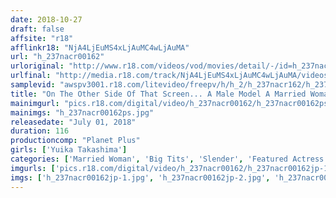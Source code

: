 ```yaml
---
date: 2018-10-27
draft: false
affsite: "r18"
afflinkr18: "NjA4LjEuMS4xLjAuMC4wLjAuMA"
url: "h_237nacr00162"
urloriginal: "http://www.r18.com/videos/vod/movies/detail/-/id=h_237nacr00162"
urlfinal: "http://media.r18.com/track/NjA4LjEuMS4xLjAuMC4wLjAuMA/videos/vod/movies/detail/-/id=h_237nacr00162"
samplevid: "awspv3001.r18.com/litevideo/freepv/h/h_2/h_237nacr162/h_237nacr162_dmb_w.mp4"
title: "On The Other Side Of That Screen... A Male Model A Married Woman Nude Model Who Was Silently Enjoying Masturbation Because She Couldn't Control The Lust That Was Surging Through Her Body Yuika Takashima"
mainimgurl: "pics.r18.com/digital/video/h_237nacr00162/h_237nacr00162ps.jpg"
mainimgs: "h_237nacr00162ps.jpg"
releasedate: "July 01, 2018"
duration: 116
productioncomp: "Planet Plus"
girls: ['Yuika Takashima']
categories: ['Married Woman', 'Big Tits', 'Slender', 'Featured Actress', 'Creampie', 'Masturbation', 'Hi-Def']
imgurls: ['pics.r18.com/digital/video/h_237nacr00162/h_237nacr00162jp-1.jpg', 'pics.r18.com/digital/video/h_237nacr00162/h_237nacr00162jp-2.jpg', 'pics.r18.com/digital/video/h_237nacr00162/h_237nacr00162jp-3.jpg', 'pics.r18.com/digital/video/h_237nacr00162/h_237nacr00162jp-4.jpg', 'pics.r18.com/digital/video/h_237nacr00162/h_237nacr00162jp-5.jpg', 'pics.r18.com/digital/video/h_237nacr00162/h_237nacr00162jp-6.jpg', 'pics.r18.com/digital/video/h_237nacr00162/h_237nacr00162jp-7.jpg', 'pics.r18.com/digital/video/h_237nacr00162/h_237nacr00162jp-8.jpg', 'pics.r18.com/digital/video/h_237nacr00162/h_237nacr00162jp-9.jpg', 'pics.r18.com/digital/video/h_237nacr00162/h_237nacr00162jp-10.jpg', 'pics.r18.com/digital/video/h_237nacr00162/h_237nacr00162jp-11.jpg', 'pics.r18.com/digital/video/h_237nacr00162/h_237nacr00162jp-12.jpg', 'pics.r18.com/digital/video/h_237nacr00162/h_237nacr00162jp-13.jpg', 'pics.r18.com/digital/video/h_237nacr00162/h_237nacr00162jp-14.jpg', 'pics.r18.com/digital/video/h_237nacr00162/h_237nacr00162jp-15.jpg', 'pics.r18.com/digital/video/h_237nacr00162/h_237nacr00162jp-16.jpg', 'pics.r18.com/digital/video/h_237nacr00162/h_237nacr00162jp-17.jpg', 'pics.r18.com/digital/video/h_237nacr00162/h_237nacr00162jp-18.jpg', 'pics.r18.com/digital/video/h_237nacr00162/h_237nacr00162jp-19.jpg']
imgs: ['h_237nacr00162jp-1.jpg', 'h_237nacr00162jp-2.jpg', 'h_237nacr00162jp-3.jpg', 'h_237nacr00162jp-4.jpg', 'h_237nacr00162jp-5.jpg', 'h_237nacr00162jp-6.jpg', 'h_237nacr00162jp-7.jpg', 'h_237nacr00162jp-8.jpg', 'h_237nacr00162jp-9.jpg', 'h_237nacr00162jp-10.jpg', 'h_237nacr00162jp-11.jpg', 'h_237nacr00162jp-12.jpg', 'h_237nacr00162jp-13.jpg', 'h_237nacr00162jp-14.jpg', 'h_237nacr00162jp-15.jpg', 'h_237nacr00162jp-16.jpg', 'h_237nacr00162jp-17.jpg', 'h_237nacr00162jp-18.jpg', 'h_237nacr00162jp-19.jpg']
---
```

